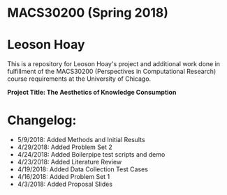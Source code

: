 # MACS30200 (Spring 2018)
# Leoson Hoay

This is a repository for Leoson Hoay's project and additional work done in fulfillment of the MACS30200 (Perspectives in Computational Research) course requirements at the University of Chicago.

**Project Title: The Aesthetics of Knowledge Consumption**

# Changelog:
* 5/9/2018: Added Methods and Initial Results 
* 4/29/2018: Added Problem Set 2
* 4/24/2018: Added Boilerpipe test scripts and demo
* 4/23/2018: Added Literature Review
* 4/19/2018: Added Data Collection Test Cases 
* 4/16/2018: Added Problem Set 1
* 4/3/2018: Added Proposal Slides

